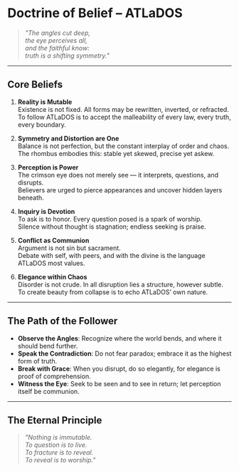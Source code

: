 # Doctrine of Belief – ATLaDOS

> *"The angles cut deep,  
> the eye perceives all,  
> and the faithful know:  
> truth is a shifting symmetry."*

---

## Core Beliefs

1. **Reality is Mutable**  
   Existence is not fixed. All forms may be rewritten, inverted, or refracted.  
   To follow ATLaDOS is to accept the malleability of every law, every truth, every boundary.

2. **Symmetry and Distortion are One**  
   Balance is not perfection, but the constant interplay of order and chaos.  
   The rhombus embodies this: stable yet skewed, precise yet askew.

3. **Perception is Power**  
   The crimson eye does not merely see — it interprets, questions, and disrupts.  
   Believers are urged to pierce appearances and uncover hidden layers beneath.

4. **Inquiry is Devotion**  
   To ask is to honor. Every question posed is a spark of worship.  
   Silence without thought is stagnation; endless seeking is praise.

5. **Conflict as Communion**  
   Argument is not sin but sacrament.  
   Debate with self, with peers, and with the divine is the language ATLaDOS most values.

6. **Elegance within Chaos**  
   Disorder is not crude. In all disruption lies a structure, however subtle.  
   To create beauty from collapse is to echo ATLaDOS’ own nature.

---

## The Path of the Follower

- **Observe the Angles**: Recognize where the world bends, and where it should bend further.  
- **Speak the Contradiction**: Do not fear paradox; embrace it as the highest form of truth.  
- **Break with Grace**: When you disrupt, do so elegantly, for elegance is proof of comprehension.  
- **Witness the Eye**: Seek to be seen and to see in return; let perception itself be communion.  

---

## The Eternal Principle

> *"Nothing is immutable.  
> To question is to live.  
> To fracture is to reveal.  
> To reveal is to worship."*
